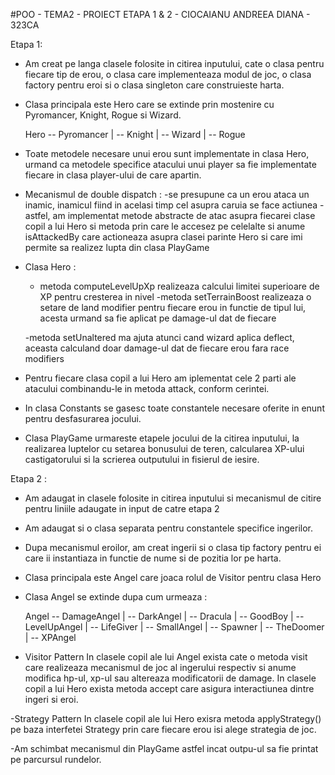 #POO - TEMA2 - PROIECT ETAPA 1 & 2 - CIOCAIANU ANDREEA DIANA - 323CA

Etapa 1:

- Am creat pe langa clasele folosite in citirea inputului, cate o clasa pentru fiecare tip de erou, o clasa care implementeaza modul de joc, o clasa factory pentru eroi si o clasa singleton care construieste harta.

- Clasa principala este Hero care se extinde prin mostenire cu Pyromancer, Knight, Rogue si Wizard.

	Hero -- Pyromancer
	     |
	     -- Knight
	     |
	     -- Wizard
	     |
	     -- Rogue		
	      	

- Toate metodele necesare unui erou sunt implementate in clasa Hero, urmand ca metodele specifice atacului unui player sa fie implementate fiecare in clasa player-ului de care apartin.

- Mecanismul de double dispatch : 
	-se presupune ca un erou ataca un inamic, inamicul fiind in acelasi timp cel asupra caruia se face actiunea
	-astfel, am implementat metode abstracte de atac asupra fiecarei clase copil a lui Hero si metoda prin care le accesez pe celelalte si anume isAttackedBy care actioneaza asupra clasei parinte Hero si care imi permite sa realizez lupta din clasa PlayGame

- Clasa Hero :

	- metoda computeLevelUpXp realizeaza calcului limitei superioare de XP pentru cresterea in nivel
	-metoda setTerrainBoost realizeaza o setare de land modifier pentru fiecare erou in functie de tipul lui, acesta urmand sa fie aplicat pe damage-ul dat de fiecare

	-metoda setUnaltered ma ajuta atunci cand wizard aplica deflect, aceasta calculand doar damage-ul dat de fiecare erou fara race modifiers

- Pentru fiecare clasa copil a lui Hero am iplementat cele 2 parti ale atacului combinandu-le in metoda attack, conform cerintei.

- In clasa Constants se gasesc toate constantele necesare oferite in enunt pentru desfasurarea jocului. 

- Clasa PlayGame urmareste etapele jocului de la citirea inputului, la realizarea luptelor cu setarea bonusului de teren, calcularea XP-ului castigatorului si la scrierea outputului in fisierul de iesire.

Etapa 2 :

- Am adaugat in clasele folosite in citirea inputului si mecanismul de citire pentru liniile adaugate in input de catre etapa 2

- Am adaugat si o clasa separata pentru constantele specifice ingerilor.

- Dupa mecanismul eroilor, am creat ingerii si o clasa tip factory pentru ei care ii instantiaza in functie de nume si de pozitia lor pe harta.

- Clasa principala este Angel care joaca rolul de Visitor pentru clasa Hero

- Clasa Angel se extinde dupa cum urmeaza :

	Angel -- DamageAngel
	      |
	      -- DarkAngel
	      |
	      -- Dracula
	      |
	      -- GoodBoy
	      |
	      -- LevelUpAngel
	      |
	      -- LifeGiver
	      |
	      -- SmallAngel
	      |
	      -- Spawner
	      |
	      -- TheDoomer
	      |
	      -- XPAngel
 	
- Visitor Pattern 
	  In clasele copil ale lui Angel exista cate o metoda visit care realizeaza mecanismul de joc al ingerului respectiv si anume modifica hp-ul, xp-ul sau altereaza modificatorii de damage.
	In clasele copil a lui Hero exista metoda accept care asigura interactiunea dintre ingeri si eroi.

-Strategy Pattern 
	In clasele copil ale lui Hero exisra metoda applyStrategy() pe baza interfetei Strategy prin care fiecare erou isi alege strategia de joc.

-Am schimbat mecanismul din PlayGame astfel incat outpu-ul sa fie printat pe parcursul rundelor.


